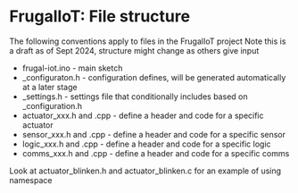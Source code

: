 # FrugalIoT: File structure

The following conventions apply to files in the FrugalIoT project
Note this is a draft as of Sept 2024, structure might change as others give input

* frugal-iot.ino  - main sketch
* _configuraton.h	- configuration defines, will be generated automatically at a later stage
* _settings.h		- settings file that conditionally includes based on _configuration.h
* actuator_xxx.h and .cpp	- define a header and code for a specific actuator
* sensor_xxx.h and .cpp	- define a header and code for a specific sensor
* logic_xxx.h and .cpp	- define a header and code for a specific logic
* comms_xxx.h and .cpp	- define a header and code for a specific comms

Look at actuator_blinken.h and actuator_blinken.c for an example of using namespace

